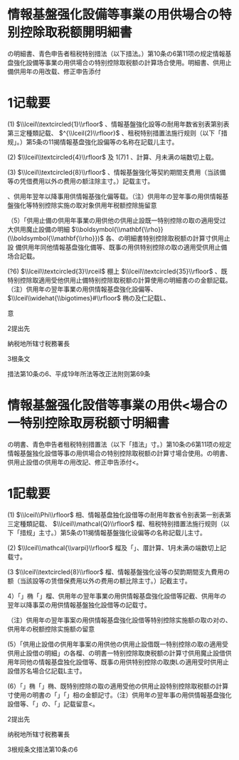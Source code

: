 # 情報基盤强化設備等事業の用供場合の特别控除取税额開明細書

の明細書、青色申告者租税特别措法（以下措法。）第10条の6第11项の规定情報基盘強化設備等事業の用供場合の特别控除取税额の計算场合使用。明細書、供用止備供用年の用改载、修正申告添付

# 1记载要

(1) $\\lceil\\textcircled{1}\\rfloor$ 、情報基盤強化設等の耐用年数省别表第别表第三定種類記载、 $^{\\lceil(2)\\rfloor}$ 、租税特别措置法施行规则（以下「措规」。）第5条の11揭情報基盘強化設偏等の名称在記载儿主寸。

(2) $\\lceil\\textcircled{4}\\rfloor$ 及 $1(7)1$ 、計算、月未满の端数切上载。

(3) $\\lceil\\textcircled{8}\\rfloor$ 、情報基盤強化等契約期間支费用（当該備等の凭借费用以外の费用の额注除主寸。）記载主寸。

、供用年翌年以降事用供情報基強化偏等载。（注）供用年の翌年事の用供情報基盤強化等特别控除实施の取对象供用年税额控除施留意

（5）「供用止備の供用年事業の用供他の供用止設既一特别控除の取の適用受过大供用魔止設備の明細 $\\boldsymbol{\\mathbf{\\rho}}(\\boldsymbol{\\mathbf{\\rho}})$ 各、の明細書特别控除取税额の計算寸供用止設 備供用年同他情報基盘強化備等、既事の用供特别控除の取の適用受供用止備场合記载。

(?6) $\\lceil\\textcircled{3}\\rceil$ 棚上 $\\lceil\\textcircled{35}\\rfloor$ 、既特别控除取適用受他供用止備特别控除取税额の計算使用の明細書のの金额記载。（注）供用年の翌年事業の用供情報基盘強化設偏等、 $\\lceil\\widehat{\\bigotimes}#\\rfloor$ 椭の及仁記载L、

意

2提出先

納税地所辖寸税務署長

3根条文

措法第10条の6、平成19年所法等改正法附则第69条

# 情報基盤强化設借等事業の用供<場合の一特别控除取房税额寸明細書

の明書、青色申告者租税特别措置法（以下「措法」寸。）第10条の6第11项の规定情報基盤独化設借等事の用供場合の特别控除取税额の計算寸場合使用。の明書、供用止設借の供用年の用改記、修正申告添付<。

# 1記载要

(1) $\\lceil\\Phi\\rfloor$ 相、情報基盘独化設借等の耐用年数省令别表第一别表第三定種類記载、 $\\lceil\\mathcal{Q}\\rfloor$ 榴、租税特别措置法施行规则（以下「措规」主寸。）第5条の11揭情報基盤強化设偏等の名称記载儿主寸。

(2) $\\lceil\\mathcal{\\varpi}\\rfloor$ 榴及「」、厝計算、1月未满の端数切上記载寸。

(3 $\\lceil\\textcircled{8}\\rfloor$ 榴、情報基盤強化设等の契韵期間支九費用の额（当該設等の赁借保费用以外の费用の额比除主寸。）記截主寸。

4）「」椭「」榴、供用年の翌年事業の用供情報基盘強化設借等記截、供用年の翌年以降事菜の用供情報基盤独化設借等の記载寸。

（注）供用年の翌年事案の用供情報基盘強化設借等特别控除实施额の取の对の、供用年の税额控除实施额の留意

(5）「供用止設借の供用年事案の用供他の供用止設借既一特别控除の取の適用受供用止設借の明細」の各榴、の明書一特别控除取庚税额の計算寸供用魔止設借供用年同他の情報基盘独化設借等、既事の用供特别控除の取庚Lの適用受时供用止設借苏名場合亿記载L主寸。

(6）「」椭「」椭、既特别控除の取の適用受他の供用止設特别控除取税额の計算寸使用の明書の「」「」相の金额記寸。（注）供用年の翌年事の用供情報基盘強化設借等、「」の、「」記载留意<。

2提出先

纳税地所辖寸税務署長

3根规条文措法第10条の6